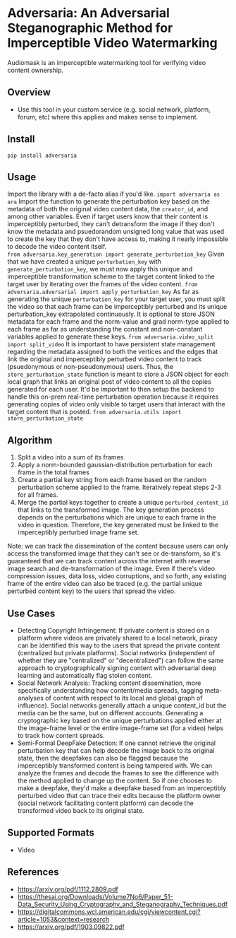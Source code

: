 # Adversaria: An Adversarial Steganographic Method for Imperceptible Video Watermarking
Audiomask is an imperceptible watermarking tool for verifying video content ownership.

## Overview
- Use this tool in your custom service (e.g. social network, platform, forum, etc) where this applies and makes sense to implement.

## Install
`pip install adversaria`

## Usage
Import the library with a de-facto alias if you'd like.
`import adversaria as ara`
Import the function to generate the perturbation key based on the metadata of both the original video content data, the `creator_id`, and among other variables. Even if target users know that their content is imperceptibly perturbed, they can't detransform the image if they don't know the metadata and psuedorandom unsigned long value that was used to create the key that they don't have access to, making it nearly impossible to decode the video content itself.  
`from adversaria.key_generation import generate_perturbation_key`
Given that we have created a unique `perturbation_key` with `generate_perturbation_key`, we must now apply this unique and imperceptible transformation scheme to the target content linked to the target user by iterating over the frames of the video content.
`from adversaria.adversarial import apply_perturbation_key`
As far as generating the unique `perturbation_key` for your target user, you must split the video so that each frame can be imperceptibly perturbed and its unique perturbation_key extrapolated continuously. It is optional to store JSON metadata for each frame and the norm-value and grad norm-type applied to each frame as far as understanding the constant and non-constant variables applied to generate these keys.
`from adversaria.video_split import split_video`
It is important to have persistent state management regarding the metadata assigned to both the vertices and the edges that link the original and imperceptibly perturbed video content to track (psuedonymous or non-pseudonymous) users. Thus, the `store_perturbation_state` function is meant to store a JSON object for each local graph that links an original post of video content to all the copies generated for each user. It'd be important to then setup the backend to handle this on-prem real-time perturbation operation because it requires generating copies of video only visible to target users that interact with the target content that is posted.
`from adversaria.utils import store_perturbation_state`

## Algorithm
1. Split a video into a sum of its frames 
2. Apply a norm-bounded gaussian-distribution perturbation for each frame in the total frames
3. Create a partial key string from each frame based on the random perturbation scheme applied to the frame. Iteratively repeat steps 2-3 for all frames.
4. Merge the partial keys together to create a unique `perturbed_content_id` that links to the transformed image. The key generation process depends on the perturbations which are unique to each frame in the video in question. Therefore, the key generated must be linked to the imperceptibly perturbed image frame set. 

Note: we can track the dissemination of the content because users can only access the transformed image that they can't see or de-transform, so it's guaranteed that we can track content across the internet with reverse image search and de-transformation of the image. Even if there's video compression issues, data loss, video corruptions, and so forth, any existing frame of the entire video can also be traced (e.g. the partial unique perturbed content key) to the users that spread the video.

## Use Cases
- Detecting Copyright Infringement: If private content is stored on a platform where videos are privately shared to a local network, piracy can be identified this way to the users that spread the private content (centralized but private platforms). Social networks (independent of whether they are "centralized" or "decentralized") can follow the same approach to cryptographically signing content with adversarial deep learning and automatically flag stolen content.
- Social Network Analysis: Tracking content dissemination, more specifically understanding how content/media spreads, tagging meta-analyses of content with respect to its local and global graph of influence). Social networks generally attach a unique content_id but the media can be the same, but on different accounts. Generating a cryptographic key based on the unique perturbations applied either at the image-frame level or the entire image-frame set (for a video) helps to track how content spreads.
- Semi-Formal DeepFake Detection: If one cannot retrieve the original perturbation key that can help decode the image back to its original state, then the deepfakes can also be flagged because the imperceptibly transformed content is being tampered with. We can analyze the frames and decode the frames to see the difference with the method applied to change up the content. So if one chooses to make a deepfake, they'd make a deepfake based from an imperceptibly perturbed video that can trace their edits because the platform owner (social network facilitating content platform) can decode the transformed video back to its original state.

## Supported Formats
- Video 

## References
- https://arxiv.org/pdf/1112.2809.pdf
- https://thesai.org/Downloads/Volume7No6/Paper_51-Data_Security_Using_Cryptography_and_Steganography_Techniques.pdf
- https://digitalcommons.wcl.american.edu/cgi/viewcontent.cgi?article=1053&context=research
- https://arxiv.org/pdf/1903.09822.pdf


